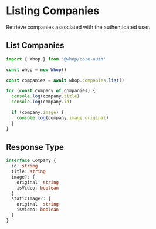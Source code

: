 # Listing Companies

Retrieve companies associated with the authenticated user.

## List Companies

```typescript
import { Whop } from '@whop/core-auth'

const whop = new Whop()

const companies = await whop.companies.list()

for (const company of companies) {
  console.log(company.title)
  console.log(company.id)

  if (company.image) {
    console.log(company.image.original)
  }
}
```

## Response Type

```typescript
interface Company {
  id: string
  title: string
  image?: {
    original: string
    isVideo: boolean
  }
  staticImage?: {
    original: string
    isVideo: boolean
  }
}
```
